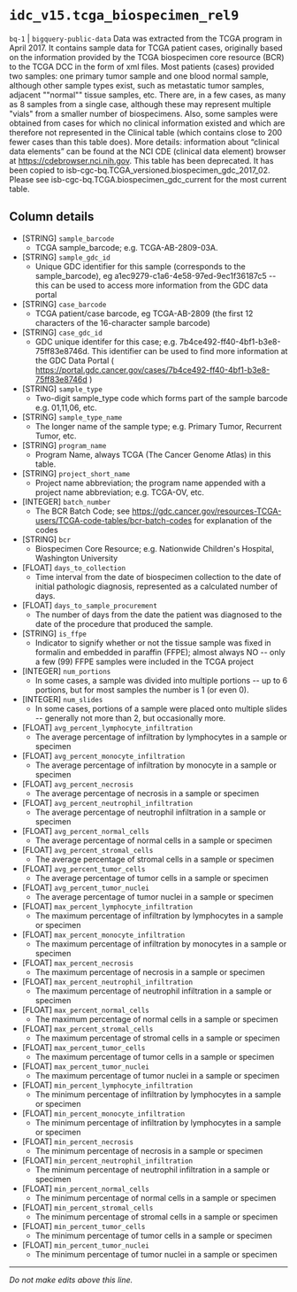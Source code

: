 # `idc_v15.tcga_biospecimen_rel9`
`bq-1` | `bigquery-public-data`
Data was extracted from the TCGA program in April 2017. It contains sample data for TCGA patient cases, originally based on the information provided by the TCGA biospecimen core resource (BCR) to the TCGA DCC in the form of xml files. Most patients (cases) provided two samples: one primary tumor sample and one blood normal sample, although other sample types exist, such as metastatic tumor samples, adjacent ""normal"" tissue samples, etc. There are, in a few cases, as many as 8 samples from a single case, although these may represent multiple "vials" from a smaller number of biospecimens. Also, some samples were obtained from cases for which no clinical information existed and which are therefore not represented in the Clinical table (which contains close to 200 fewer cases than this table does). More details: information about “clinical data elements” can be found at the NCI CDE (clinical data element) browser at https://cdebrowser.nci.nih.gov. This table has been deprecated. It has been copied to isb-cgc-bq.TCGA_versioned.biospecimen_gdc_2017_02. Please see isb-cgc-bq.TCGA.biospecimen_gdc_current for the most current table.

## Column details
* [STRING]    `sample_barcode`
  - TCGA sample_barcode; e.g. TCGA-AB-2809-03A.
* [STRING]    `sample_gdc_id`
  - Unique GDC identifier for this sample (corresponds to the sample_barcode), eg a1ec9279-c1a6-4e58-97ed-9ec1f36187c5  --  this can be used to access more information from the GDC data portal
* [STRING]    `case_barcode`
  - TCGA patient/case barcode, eg TCGA-AB-2809 (the first 12 characters of the 16-character sample barcode)
* [STRING]    `case_gdc_id`
  - GDC unique identifer for this case; e.g. 7b4ce492-ff40-4bf1-b3e8-75ff83e8746d. This identifier can be used to find more information at the GDC Data Portal ( https://portal.gdc.cancer.gov/cases/7b4ce492-ff40-4bf1-b3e8-75ff83e8746d )
* [STRING]    `sample_type`
  - Two-digit sample_type code which forms part of the sample barcode e.g. 01,11,06, etc.
* [STRING]    `sample_type_name`
  - The longer name of the sample type; e.g. Primary Tumor, Recurrent Tumor, etc.
* [STRING]    `program_name`
  - Program Name, always TCGA (The Cancer Genome Atlas) in this table.
* [STRING]    `project_short_name`
  - Project name abbreviation; the program name appended with a project name abbreviation; e.g. TCGA-OV, etc.
* [INTEGER]   `batch_number`
  - The BCR Batch Code; see https://gdc.cancer.gov/resources-TCGA-users/TCGA-code-tables/bcr-batch-codes for explanation of the codes
* [STRING]    `bcr`
  - Biospecimen Core Resource; e.g. Nationwide Children's Hospital, Washington University
* [FLOAT]     `days_to_collection`
  - Time interval from the date of biospecimen collection to the date of initial pathologic diagnosis, represented as a calculated number of days.
* [FLOAT]     `days_to_sample_procurement`
  - The number of days from the date the patient was diagnosed to the date of the procedure that produced the sample.
* [STRING]    `is_ffpe`
  - Indicator to signify whether or not the tissue sample was fixed in formalin and embedded in paraffin (FFPE); almost always NO -- only a few (99) FFPE samples were included in the TCGA project
* [INTEGER]   `num_portions`
  - In some cases, a sample was divided into multiple portions -- up to 6 portions, but for most samples the number is 1 (or even 0).
* [INTEGER]   `num_slides`
  - In some cases, portions of a sample were placed onto multiple slides -- generally not more than 2, but occasionally more.
* [FLOAT]     `avg_percent_lymphocyte_infiltration`
  - The average percentage of infiltration by lymphocytes in a sample or specimen
* [FLOAT]     `avg_percent_monocyte_infiltration`
  - The average percentage of infiltration by monocyte in a sample or specimen
* [FLOAT]     `avg_percent_necrosis`
  - The average percentage of necrosis in a sample or specimen
* [FLOAT]     `avg_percent_neutrophil_infiltration`
  - The average percentage of neutrophil infiltration in a sample or specimen
* [FLOAT]     `avg_percent_normal_cells`
  - The average percentage of normal cells in a sample or specimen
* [FLOAT]     `avg_percent_stromal_cells`
  - The average percentage of stromal cells in a sample or specimen
* [FLOAT]     `avg_percent_tumor_cells`
  - The average percentage of tumor cells in a sample or specimen
* [FLOAT]     `avg_percent_tumor_nuclei`
  - The average percentage of tumor nuclei in a sample or specimen
* [FLOAT]     `max_percent_lymphocyte_infiltration`
  - The maximum percentage of infiltration by lymphocytes in a sample or specimen
* [FLOAT]     `max_percent_monocyte_infiltration`
  - The maximum percentage of infiltration by monocytes in a sample or specimen
* [FLOAT]     `max_percent_necrosis`
  - The maximum percentage of necrosis in a sample or specimen
* [FLOAT]     `max_percent_neutrophil_infiltration`
  - The maximum percentage of neutrophil infiltration in a sample or specimen
* [FLOAT]     `max_percent_normal_cells`
  - The maximum percentage of normal cells in a sample or specimen
* [FLOAT]     `max_percent_stromal_cells`
  - The maximum percentage of stromal cells in a sample or specimen
* [FLOAT]     `max_percent_tumor_cells`
  - The maximum percentage of tumor cells in a sample or specimen
* [FLOAT]     `max_percent_tumor_nuclei`
  - The maximum percentage of tumor nuclei in a sample or specimen
* [FLOAT]     `min_percent_lymphocyte_infiltration`
  - The minimum percentage of infiltration by lymphocytes in a sample or specimen
* [FLOAT]     `min_percent_monocyte_infiltration`
  - The minimum percentage of infiltration by lymphocytes in a sample or specimen
* [FLOAT]     `min_percent_necrosis`
  - The minimum percentage of necrosis in a sample or specimen
* [FLOAT]     `min_percent_neutrophil_infiltration`
  - The minimum percentage of neutrophil infiltration in a sample or specimen
* [FLOAT]     `min_percent_normal_cells`
  - The minimum percentage of normal cells in a sample or specimen
* [FLOAT]     `min_percent_stromal_cells`
  - The minimum percentage of stromal cells in a sample or specimen
* [FLOAT]     `min_percent_tumor_cells`
  - The minimum percentage of tumor cells in a sample or specimen
* [FLOAT]     `min_percent_tumor_nuclei`
  - The minimum percentage of tumor nuclei in a sample or specimen

-------------------------------------------------------------------------------
*Do not make edits above this line.*
